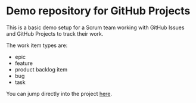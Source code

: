 # Demo repository for GitHub Projects

This is a basic demo setup for a Scrum team working with GitHub Issues and GitHub Projects to track their work.

The work item types are:
- epic
- feature
- product backlog item
- bug
- task

You can jump directly into the project [here](https://github.com/orgs/xpirit-training/projects/6?query=is%3Aopen+sort%3Aupdated-desc).
